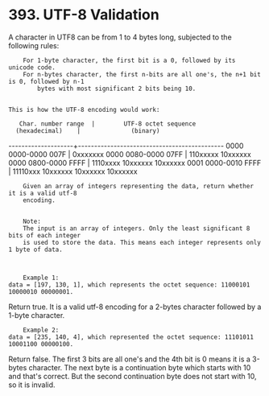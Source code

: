 # 393. UTF-8 Validation

A character in UTF8 can be from 1 to 4 bytes long, subjected to the following rules:
    
    
        For 1-byte character, the first bit is a 0, followed by its unicode code.
        For n-bytes character, the first n-bits are all one's, the n+1 bit is 0, followed by n-1
            bytes with most significant 2 bits being 10.
        
    
    This is how the UTF-8 encoding would work:

       Char. number range  |        UTF-8 octet sequence
      (hexadecimal)    |              (binary)
   --------------------+---------------------------------------------
   0000 0000-0000 007F | 0xxxxxxx
   0000 0080-0000 07FF | 110xxxxx 10xxxxxx
   0000 0800-0000 FFFF | 1110xxxx 10xxxxxx 10xxxxxx
   0001 0000-0010 FFFF | 11110xxx 10xxxxxx 10xxxxxx 10xxxxxx

    
        Given an array of integers representing the data, return whether it is a valid utf-8
        encoding.
    
    
        Note:
        The input is an array of integers. Only the least significant 8 bits of each integer
        is used to store the data. This means each integer represents only 1 byte of data.
    

    
        Example 1:
    data = [197, 130, 1], which represents the octet sequence: 11000101 10000010 00000001.

Return true.
It is a valid utf-8 encoding for a 2-bytes character followed by a 1-byte character.

    

    
        Example 2:
    data = [235, 140, 4], which represented the octet sequence: 11101011 10001100 00000100.

Return false.
The first 3 bits are all one's and the 4th bit is 0 means it is a 3-bytes character.
The next byte is a continuation byte which starts with 10 and that's correct.
But the second continuation byte does not start with 10, so it is invalid.